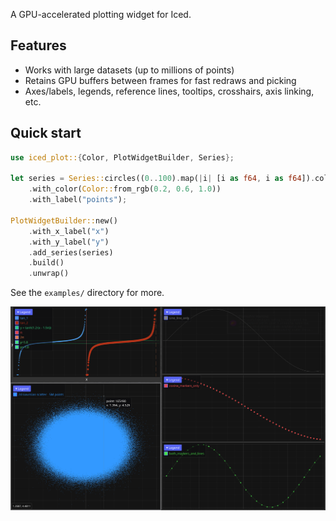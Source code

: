 A GPU-accelerated plotting widget for Iced.

## Features

- Works with large datasets (up to millions of points)
- Retains GPU buffers between frames for fast redraws and picking
- Axes/labels, legends, reference lines, tooltips, crosshairs, axis linking, etc.

## Quick start

```rust
use iced_plot::{Color, PlotWidgetBuilder, Series};

let series = Series::circles((0..100).map(|i| [i as f64, i as f64]).collect(), 2.0)
    .with_color(Color::from_rgb(0.2, 0.6, 1.0))
    .with_label("points");

PlotWidgetBuilder::new()
    .with_x_label("x")
    .with_y_label("y")
    .add_series(series)
    .build()
    .unwrap()
```

See the `examples/` directory for more.

<img src="./iced_plot.png" alt="iced_plot" width="800">
